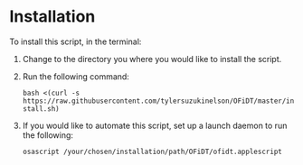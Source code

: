 # Installation
To install this script, in the terminal:

1. Change to the directory you where you would like to install the script.
2. Run the following command:

    ```bash <(curl -s https://raw.githubusercontent.com/tylersuzukinelson/OFiDT/master/install.sh)```

3. If you would like to automate this script, set up a launch daemon to run the following:

    ```osascript /your/chosen/installation/path/OFiDT/ofidt.applescript```

